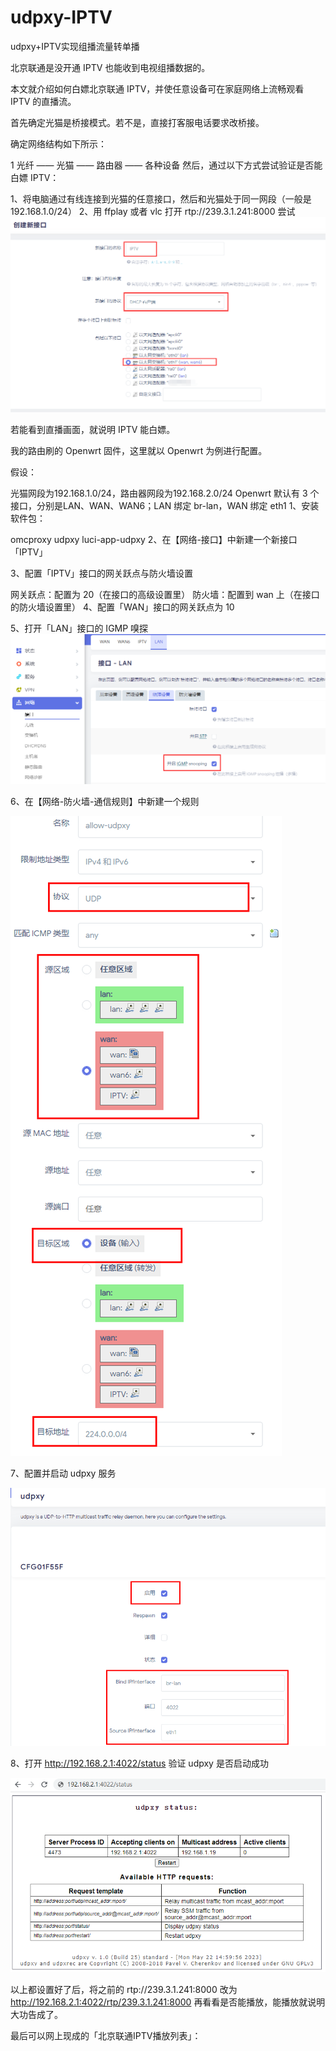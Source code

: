 # udpxy-IPTV
udpxy+IPTV实现组播流量转单播

北京联通是没开通 IPTV 也能收到电视组播数据的。

本文就介绍如何白嫖北京联通 IPTV，并使任意设备可在家庭网络上流畅观看 IPTV 的直播流。

首先确定光猫是桥接模式。若不是，直接打客服电话要求改桥接。

确定网络结构如下所示：

1
光纤 —— 光猫 —— 路由器 —— 各种设备
然后，通过以下方式尝试验证是否能白嫖 IPTV：

1、将电脑通过有线连接到光猫的任意接口，然后和光猫处于同一网段（一般是 192.168.1.0/24）
2、用 ffplay 或者 vlc 打开 rtp://239.3.1.241:8000 尝试
![Alt text](images/image.png)

若能看到直播画面，就说明 IPTV 能白嫖。

我的路由刷的 Openwrt 固件，这里就以 Openwrt 为例进行配置。

假设：

光猫网段为192.168.1.0/24，路由器网段为192.168.2.0/24
Openwrt 默认有 3 个接口，分别是LAN、WAN、WAN6；LAN 绑定 br-lan，WAN 绑定 eth1
1、安装软件包：

omcproxy
udpxy
luci-app-udpxy
2、在【网络-接口】中新建一个新接口「IPTV」


3、配置「IPTV」接口的网关跃点与防火墙设置

网关跃点：配置为 20（在接口的高级设置里）
防火墙：配置到 wan 上（在接口的防火墙设置里）
4、配置「WAN」接口的网关跃点为 10

5、打开「LAN」接口的 IGMP 嗅探
![Alt text](images/image-1.png)


6、在【网络-防火墙-通信规则】中新建一个规则

![Alt text](images/image-2.png)

7、配置并启动 udpxy 服务

![Alt text](images/image-3.png)

8、打开 http://192.168.2.1:4022/status 验证 udpxy 是否启动成功

![Alt text](images/image-4.png)

以上都设置好了后，将之前的 rtp://239.3.1.241:8000 改为 http://192.168.2.1:4022/rtp/239.3.1.241:8000 再看看是否能播放，能播放就说明大功告成了。

最后可以网上现成的「北京联通IPTV播放列表」：